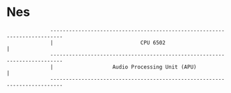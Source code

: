 # Nes

                  --------------------------------------------------------------------------        
                  |                            CPU 6502                                    |
                  --------------------------------------------------------------------------
                  |                   Audio Processing Unit (APU)                          |
                  --------------------------------------------------------------------------
